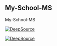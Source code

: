 ## My-School-MS

My-School-MS

[![DeepSource](https://deepsource.io/gh/Programmer-RD-AI/My-School-MS.svg/?label=active+issues&show_trend=true&token=EnO9lg7Y-AgOQaYbV7e4f4QE)](https://deepsource.io/gh/Programmer-RD-AI/My-School-MS/?ref=repository-badge)

[![DeepSource](https://deepsource.io/gh/Programmer-RD-AI/My-School-MS.svg/?label=resolved+issues&show_trend=true&token=EnO9lg7Y-AgOQaYbV7e4f4QE)](https://deepsource.io/gh/Programmer-RD-AI/My-School-MS/?ref=repository-badge)
